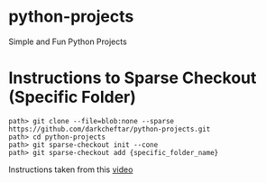 # python-projects

Simple and Fun Python Projects

# Instructions to Sparse Checkout (Specific Folder)

```
path> git clone --file=blob:none --sparse https://github.com/darkcheftar/python-projects.git
path> cd python-projects
path> git sparse-checkout init --cone
path> git sparse-checkout add {specific_folder_name}
```
Instructions taken from this [video](https://www.youtube.com/watch?v=hAxCYmeZosE)
